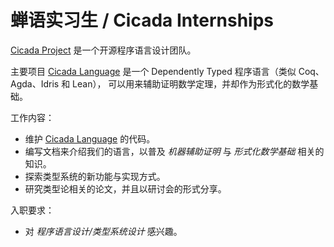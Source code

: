 # 蝉语实习生 / Cicada Internships

[Cicada Project](https://github.com/cicada-lang) 是一个开源程序语言设计团队。

主要项目 [Cicada Language](https://github.com/cicada-lang/cicada)
是一个 Dependently Typed 程序语言（类似 Coq、Agda、Idris 和 Lean），
可以用来辅助证明数学定理，并却作为形式化的数学基础。

工作内容：

- 维护 [Cicada Language](https://github.com/cicada-lang/cicada) 的代码。
- 编写文档来介绍我们的语言，以普及 _机器辅助证明_ 与 _形式化数学基础_ 相关的知识。
- 探索类型系统的新功能与实现方式。
- 研究类型论相关的论文，并且以研讨会的形式分享。

入职要求：

- 对 _程序语言设计/类型系统设计_ 感兴趣。
